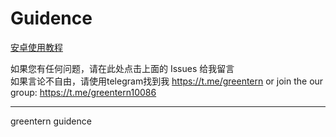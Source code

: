 # Guidence


[安卓使用教程](https://github.com/Greentern/Guidence/issues/1)


如果您有任何问题，请在此处点击上面的 Issues 给我留言  
如果言论不自由，请使用telegram找到我 https://t.me/greentern or join the our group: https://t.me/greentern10086

----------------------------------

greentern guidence
